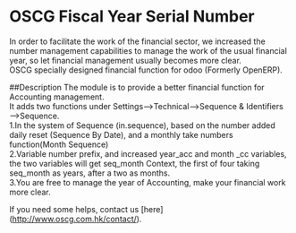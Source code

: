 # OSCG Fiscal Year Serial Number
In order to facilitate the work of the financial sector, we increased the number management capabilities to manage the work of the usual financial year, so let financial management usually becomes more clear.<br>
OSCG specially designed financial function for odoo (Formerly OpenERP).<br>

##Description
  The module is to provide a better financial function for Accounting management.<br>
It adds two functions under Settings——>Technical——>Sequence & Identifiers——>Sequence.<br>
    1.In the system of Sequence (in.sequence), based on the number added daily reset (Sequence By Date), and a monthly take numbers function(Month Sequence)<br>
    2.Variable number prefix, and increased year_acc and month _cc variables, the two variables will get seq_month Context, the first of four taking seq_month as years, after a two as months.<br>
    3.You are free to manage the year of Accounting, make your financial work more clear.<br>
                         
If you need some helps, contact us [here] (http://www.oscg.com.hk/contact/).
